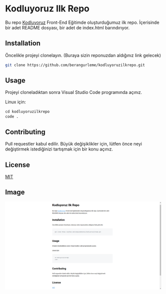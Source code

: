 # Kodluyoruz Ilk Repo

 Bu repo [Kodluyoruz](https://www.kodluyoruz.org/) Front-End Eğitimde oluşturduğumuz ilk repo. İçerisinde bir adet README dosyası, bir adet de index.html barındırıyor.

## Installation


Öncelikle projeyi clonelayın. (Buraya sizin reponuzdan aldığınız link gelecek)

```bash
git clone https://github.com/berangurleme/kodluyoruzilkrepo.git
```

## Usage

Projeyi cloneladıktan sonra Visual Studio Code programında açınız.

Linux için:
```linux
cd kodluyoruzilkrepo
code .
```

## Contributing
Pull requestler kabul edilir. Büyük değişiklikler için, lütfen önce neyi değiştirmek istediğinizi tartışmak için bir konu açınız.


## License
[MIT](https://choosealicense.com/licenses/mit/)

## Image

![proje resmi](https://raw.githubusercontent.com/Kodluyoruz/taskforce/main/git/odev1/figures/markdown.png)
